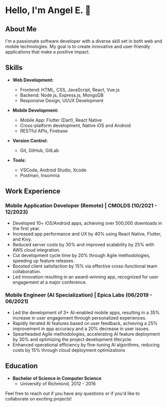 # Hello, I'm Angel E. 👋

## About Me

I'm a passionate software developer with a diverse skill set in both web and mobile technologies. My goal is to create innovative and user-friendly applications that make a positive impact.

## Skills

- **Web Development:**
  - Frontend: HTML, CSS, JavaScript, React, Vue.js
  - Backend: Node.js, Express.js, MongoDB
  - Responsive Design, UI/UX Development

- **Mobile Development:**
  - Mobile App: Flutter (Dart), React Native
  - Cross-platform development, Native iOS and Android
  - RESTful APIs, Firebase

- **Version Control:**
  - Git, GitHub, GitLab

- **Tools:**
  - VSCode, Android Studio, Xcode
  - Postman, Insomnia

## Work Experience

### Mobile Application Developer (Remote) | CMOLDS (10/2021 - 12/2023)

- Developed 10+ iOS/Android apps, achieving over 500,000 downloads in the first year.
- Increased app performance and UX by 40% using React Native, Flutter, and Kivy.
- Reduced server costs by 30% and improved scalability by 25% with AWS cloud integration.
- Cut development cycle time by 20% through Agile methodologies, speeding up feature
  releases.
- Boosted client satisfaction by 15% via effective cross-functional team collaboration.
- Led innovation resulting in an award-winning app, recognized for user engagement at a major
 conference.

### Mobile Engineer (AI Specialization) | Epica Labs (06/2019 - 06/2021)

- Led the development of 3+ AI-enabled mobile apps, resulting in a 35% increase in user
  engagement through personalized experiences.
- Rapidly iterated AI features based on user feedback, achieving a 25% improvement in app
  accuracy and a 20% decrease in user issues.
- Spearheaded Agile methodologies, accelerating AI feature deployment by 30% and optimizing
  the project development lifecycle.
- Enhanced operational efficiency by fine-tuning AI algorithms, reducing costs by 15% through
  cloud deployment optimizations


## Education

- **Bachelor of Science in Computer Science**
  - University of Richmond, 2012 - 2016



Feel free to reach out if you have any questions or if you'd like to collaborate on exciting projects!
